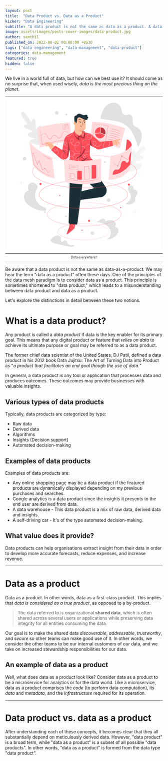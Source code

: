 ```yaml
---
layout: post
title:  "Data Product vs. Data as a Product"
kicker: "Data Engineering"
subtitle: "A data product is not the same as data as a product. A data product aids the accomplishment of the product's goal by using the data, whereas in data as a product, the data itself is seen as the actual product."
image: assets/images/posts-cover-images/data-product.jpg
author: senthil
published_on: 2022-08-02 00:00:00 +0530
tags: ["data-engineering", "data-management", "data-product"]
categories: data-management
featured: true
hidden: false
---
```


We live in a world full of data, but how can we best use it? It should come as no surprise that, when used wisely, *data is the most precious thing on the planet*.

|![Worlf full of data!](/assets/images/posts/world-full-of-data.jpg)|
|:-:|
|<sub><sup>*Data everywhere!!*</sup></sub>|<br/><br/>

Be aware that a data product is not the same as data-as-a-product. We may hear the term "data as a product" often these days. One of the principles of the data mesh paradigm is to consider data as a product. This principle is sometimes shortened to "data product," which leads to a misunderstanding between data product and data as a product. 

Let's explore the distinctions in detail between these two notions.

# What is a data product?
Any product is called a *data product* if data is the key enabler for its primary goal. This means that any digital product or feature that *relies on data* to achieve its ultimate purpose or goal may be referred to as a data product.

The former chief data scientist of the United States, DJ Patil, defined a data product in his 2012 book Data Jujitsu: The Art of Turning Data into Product as "*a product that facilitates an end goal though the use of data.*"

In general, a data product is any tool or application that processes data and produces outcomes. These outcomes may provide businesses with valuable insights.

## Various types of data products 
Typically, data products are categorized by type:

- Raw data
- Derived data
- Algorithms
- Insights (Decision support)
- Automated decision-making

## Examples of data products
Examples of data products are:
- Any online shopping page may be a data product if the featured products are dynamically displayed depending on my previous purchases and searches.
- Google analytics is a data product since the insights it presents to the end user are derived from data.
- A data warehouse - This data product is a mix of raw data, derived data and insights.
- A self-driving car - It's of the type automated decision-making. 

## What value does it provide?
Data products can help organisations extract insight from their data in order to develop more accurate forecasts, reduce expenses, and increase revenue.

---

# Data as a product
Data as a product. In other words, data as a first-class product. This implies that *data is considered as a true product*, as opposed to a by-product.

> The data referred to is organizational **shared data**, which is often shared across several users or applications while preserving data integrity for all entities consuming the data.

Our goal is to make the shared data *discoverable*, *addressable*, *trustworthy*, and *secure* so other teams can make good use of it. In other words, we consider the other teams to be our internal customers of our data, and we take on increased stewardship responsibilities for our data.

## An example of data as a product
Well, what does data as a product look like? Consider data as a product to be a microservice for analytics or for the data world. Like a microservice, data as a product comprises the *code* (to perform data computation), its *data* and *metadata*, and the *infrastructure* required for its operation.

---

# Data product vs. data as a product
After understanding each of these concepts, it becomes clear that they all substantially depend on meticulously derived data. However, "data product" is a broad term, while "data as a product" is a subset of all possible "data products". In other words, "data as a product" is formed from the data type "data product".